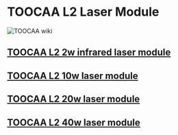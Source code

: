 ﻿---
sidebar_position: 1
sidebar_label: TOOCAA L2 Laser Module
---
# TOOCAA L2 Laser Module
![TOOCAA wiki](http://wiki-toocaa.oss-cn-hongkong.aliyuncs.com/wiki/1.jpg)
## [TOOCAA L2 2w infrared laser module](https://wiki.toocaa.com/en/toocaa-l2/TOOCAA%20L2%20Accessories/Laser%20Module/2w-infrared-laser-module)
## [TOOCAA L2 10w laser module](https://wiki.toocaa.com/en/toocaa-l2/TOOCAA%20L2%20Accessories/Laser%20Module/10w-laser-module)
## [TOOCAA L2 20w laser module](https://wiki.toocaa.com/en/toocaa-l2/TOOCAA%20L2%20Accessories/Laser%20Module/20w-laser-module)
## [TOOCAA L2 40w laser module](https://wiki.toocaa.com/en/toocaa-l2/TOOCAA%20L2%20Accessories/Laser%20Module/40w-laser-module)
